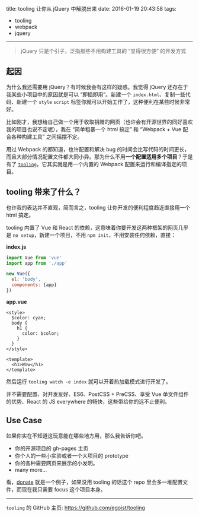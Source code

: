 title: tooling 让你从 jQuery 中解脱出来
date: 2016-01-19 20:43:58
tags:
 - tooling
 - webpack
 - jquery
---
> jQuery 只是个引子，泛指那些不用构建工具的 “显得很方便” 的开发方式

## 起因

为什么我还需要用 jQuery？有时候我会有这样的疑惑。我觉得 jQuery 还存在于我某些小项目中的原因就是可以 “即插即用”。新建一个 `index.html`、复制一些代码、新建一个 `style` `script` 标签你就可以开始工作了，这种便利在某些时候非常好。

比如刚才，我想给自己做一个用于收取捐赠的网页（也许会有开源世界的同好喜欢我的项目也说不定呢），我在 “简单粗暴一个 html 搞定” 和 “Webpack + Vue 配合各种构建工具” 之间摇摆不定。

用过 Webpack 的都知道，也许配置和解决 bug 的时间会比写代码的时间更长，而且大部分情况配置文件都大同小异。那为什么不用**一个配置适用多个项目**？于是有了 [`tooling`](https://github.com/egoist/tooling)，它其实就是用一个内置的 Webpack 配置来运行和编译指定的项目。

## tooling 带来了什么？

也许我的表达并不直观，简而言之，tooling 让你开发的便利程度趋近直接用一个 html 搞定。

tooling 内置了 Vue 和 React 的依赖，这意味着你要开发这两种框架的网页几乎是 `no setup`，新建一个项目，不用 `npm init`，不用安装任何依赖，直接：

**index.js**

```javascript
import Vue from 'vue'
import app from './app'

new Vue({
  el: 'body',
  components: {app}
})
```

**app.vue**

```vue
<style>
  $color: cyan;
  body {
    h1 {
      color: $color;
    }
  }
</style>

<template>
  <h1>Wow</h1>
</template>
```

然后运行 `tooling watch -e index` 就可以开着热加载模式进行开发了。

并不需要配置、对开发友好、ES6、PostCSS + PreCSS、享受 Vue 单文件组件的优势、React 的 JS everywhere 的畅快，这些带给你的远不止便利。

## Use Case

如果你实在不知道这玩意能在哪些地方用，那么我告诉你吧。

- 你的开源项目的 gh-pages 主页
- 你个人的一些小实验或者一个大项目的 prototype
- 你的各种需要网页来展示的小发明。
- many more...

看，[donate](https://github.com/egoist/donate) 就是一个例子，如果没用 tooling 的话这个 repo 里会多一堆配置文件，而现在我只需要 focus 这个项目本身。

---

`tooling` 的 GitHub 主页: https://github.com/egoist/tooling

